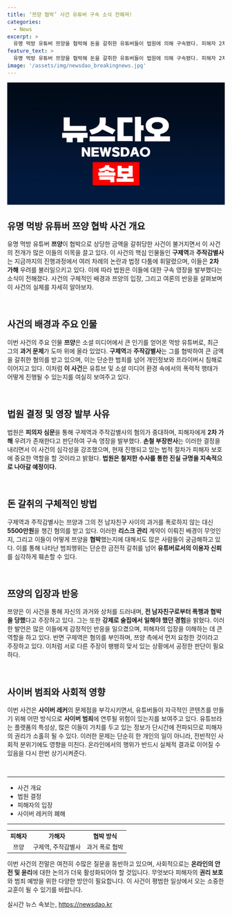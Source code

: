 ```yaml
---
title: ‘쯔양 협박’ 사건 유튜버 구속 소식 전해져!
categories:
  - News
excerpt: >
  유명 먹방 유튜버 쯔양을 협박해 돈을 갈취한 유튜버들이 법원에 의해 구속됐다. 피해자 2차 가해 우려와 중대 혐의가 인정된 가운데, 이들의 행각이 사이버 레커 논란을 불러일으키고 있다. 클릭이 필요하다!
feature_text: >
  유명 먹방 유튜버 쯔양을 협박해 돈을 갈취한 유튜버들이 법원에 의해 구속됐다. 피해자 2차 가해 우려와 중대 혐의가 인정된 가운데, 이들의 행각이 사이버 레커 논란을 불러일으키고 있다. 클릭이 필요하다!
image: '/assets/img/newsdao_breakingnews.jpg'
---
```


<p><img src="/assets/img/newsdao_breakingnews.jpg" alt="implanttips 속보" /></p>

<h2 data-ke-size="size26">유명 먹방 유튜버 쯔양 협박 사건 개요</h2>

<p data-ke-size="size16">유명 먹방 유튜버 <b>쯔양</b>이 협박으로 상당한 금액을 갈취당한 사건이 불거지면서 이 사건의 전개가 많은 이들의 이목을 끌고 있다. 이 사건의 핵심 인물들인 <b>구제역</b>과 <b>주작감별사</b>는 지금까지의 진행과정에서 여러 차례의 논란과 법정 다툼에 휘말렸으며, 이들은 <b>2차 가해</b> 우려를 불러일으키고 있다. 이에 따라 법원은 이들에 대한 구속 영장을 발부했다는 소식이 전해졌다. 사건의 구체적인 배경과 쯔양의 입장, 그리고 여론의 반응을 살펴보며 이 사건의 실체를 자세히 알아보자.</p>

<p data-ke-size="size16">&nbsp;</p>

<h2 data-ke-size="size26">사건의 배경과 주요 인물</h2>

<p data-ke-size="size16">이번 사건의 주요 인물 <b>쯔양</b>은 소셜 미디어에서 큰 인기를 얻어온 먹방 유튜버로, 최근 그의 <b>과거 문제</b>가 도마 위에 올라 있었다. <b>구제역</b>과 <b>주작감별사</b>는 그를 협박하여 큰 금액을 갈취한 혐의를 받고 있으며, 이는 단순한 범죄를 넘어 개인정보와 프라이버시 침해로 이어지고 있다. 이처럼 <b>이 사건</b>은 유튜브 및 소셜 미디어 환경 속에서의 폭력적 행태가 어떻게 진행될 수 있는지를 여실히 보여주고 있다.</p>

<p data-ke-size="size16">&nbsp;</p>

<h2 data-ke-size="size26">법원 결정 및 영장 발부 사유</h2>

<p data-ke-size="size16">법원은 <b>피의자 심문</b>을 통해 구제역과 주작감별사의 혐의가 중대하며, 피해자에게 <b>2차 가해</b> 우려가 존재한다고 판단하여 구속 영장을 발부했다. <b>손철 부장판사</b>는 이러한 결정을 내리면서 이 사건의 심각성을 강조했으며, 현재 진행되고 있는 법적 절차가 피해자 보호에 중요한 역할을 할 것이라고 밝혔다. <b>법원은 철저한 수사를 통한 진실 규명을 지속적으로 나아갈 예정이다.</b></p>

<p data-ke-size="size16">&nbsp;</p>

<h2 data-ke-size="size26">돈 갈취의 구체적인 방법</h2>

<p data-ke-size="size16">구제역과 주작감별사는 쯔양과 그의 전 남자친구 사이의 과거를 폭로하지 않는 대신 <b>5500만원</b>을 챙긴 혐의를 받고 있다. 이러한 <b>리스크 관리</b> 계약이 이뤄진 배경이 무엇인지, 그리고 이들이 어떻게 쯔양을 <b>협박</b>했는지에 대해서도 많은 사람들이 궁금해하고 있다. 이를 통해 나타난 범죄행위는 단순한 금전적 갈취를 넘어 <b>유튜버로서의 이용자 신뢰</b>를 심각하게 훼손할 수 있다.</p>

<p data-ke-size="size16">&nbsp;</p>

<h2 data-ke-size="size26">쯔양의 입장과 반응</h2>

<p data-ke-size="size16">쯔양은 이 사건을 통해 자신의 과거와 상처를 드러내며, <b>전 남자친구로부터 폭행과 협박을 당했</b>다고 주장하고 있다. 그는 또한 <b>강제로 술집에서 일해야 했던 경험</b>을 밝혔다. 이러한 발언은 많은 이들에게 감정적인 반응을 일으켰으며, 피해자의 입장을 이해하는 데 큰 역할을 하고 있다. 반면 구제역은 혐의를 부인하며, 쯔양 측에서 먼저 요청한 것이라고 주장하고 있다. 이처럼 서로 다른 주장이 팽팽히 맞서 있는 상황에서 공정한 판단이 필요하다.</p>

<p data-ke-size="size16">&nbsp;</p>

<h2 data-ke-size="size26">사이버 범죄와 사회적 영향</h2>

<p data-ke-size="size16">이번 사건은 <b>사이버 레커</b>의 문제점을 부각시키면서, 유튜버들이 자극적인 콘텐츠를 만들기 위해 어떤 방식으로 <b>사이버 범죄</b>에 연루될 위험이 있는지를 보여주고 있다. 유튜브라는 플랫폼의 특성상, 많은 이들이 가치를 두고 있는 정보가 단시간에 전파되므로 피해자의 권리가 소홀히 될 수 있다. 이러한 문제는 단순히 한 개인의 일이 아니라, 전반적인 사회적 분위기에도 영향을 미친다. 온라인에서의 행위가 반드시 실체적 결과로 이어질 수 있음을 다시 한번 상기시켜준다.</p>

<p data-ke-size="size16">&nbsp;</p>

<hr>

<ul>
    <li>사건 개요</li>
    <li>법원 결정</li>
    <li>피해자의 입장</li>
    <li>사이버 레커의 폐해</li>
</ul>

<hr>

<table style="width: 100%;">
    <tr>
        <td style="text-align: center; height: 17px;"><b>피해자</b></td>
        <td style="text-align: center; height: 17px;"><b>가해자</b></td>
        <td style="text-align: center; height: 17px;"><b>협박 방식</b></td>
    </tr>
    <tr>
        <td style="text-align: center; height: 17px;">쯔양</td>
        <td style="text-align: center; height: 17px;">구제역, 주작감별사</td>
        <td style="text-align: center; height: 17px;">과거 폭로 협박</td>
    </tr>
</table>

<p data-ke-size="size16">이번 사건의 전말은 여전히 수많은 질문을 동반하고 있으며, 사회적으로는 <b>온라인의 안전 및 윤리</b>에 대한 논의가 더욱 활성화되어야 할 것입니다. 무엇보다 피해자의 <b>권리 보호</b>와 범죄 예방을 위한 다양한 방안이 필요합니다. 이 사건이 평범한 일상에서 오는 소중한 교훈이 될 수 있기를 바랍니다.</p>
실시간 뉴스 속보는, <a href="https://newsdao.kr" rel="dofollow">https://newsdao.kr</a>


